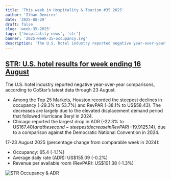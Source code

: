 ```yaml
---
title: 'This week in Hospitality & Tourism #35 2025'
author: 'Ilhan Demirer'
date: '2025-08-29'
draft: false
slug: 'week-35-2025'
tags: ['hospitality-news', 'str']
banner: '2025-week-35-occupancy.svg'
description: 'The U.S. hotel industry reported negative year-over-year comparisons, according to CoStar’s latest data through 23 August.'
---
```


## [STR: U.S. hotel results for week ending 16 August](https://str.com/press-release/us-hotel-results-week-ending-23-august)

The U.S. hotel industry reported negative year-over-year comparisons, according to CoStar’s latest data through 23 August.

- Among the Top 25 Markets, Houston recorded the steepest declines in occupancy (-29.3% to 53.7%) and RevPAR (-38.1% to US$58.43). The decreases are largely due to the elevated displacement demand period that followed Hurricane Beryl in 2024.
- Chicago reported the largest drop in ADR (-22.3% to US$167.40) and the second-steepest decrease in RevPAR (-19.9% to US$125.14), due to a comparison against the Democratic National Convention in 2024.

17-23 August 2025 (percentage change from comparable week in 2024):

- Occupancy: 65.4 (-1.1%)
- Average daily rate (ADR): US$155.09 (-0.2%)
- Revenue per available room (RevPAR): US$101.38 (-1.3%)

![STR Occupancy & ADR](/images/blogimages/2025-week-35-occupancy.svg)
